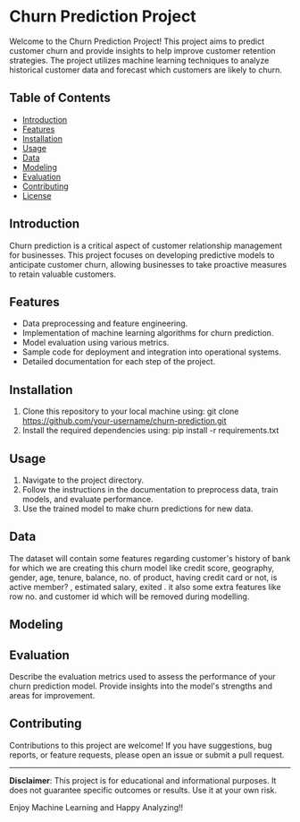 # Churn Prediction Project

Welcome to the Churn Prediction Project! This project aims to predict customer churn and provide insights to help improve customer retention strategies. The project utilizes machine learning techniques to analyze historical customer data and forecast which customers are likely to churn.

## Table of Contents
- [Introduction](#introduction)
- [Features](#features)
- [Installation](#installation)
- [Usage](#usage)
- [Data](#data)
- [Modeling](#modeling)
- [Evaluation](#evaluation)
- [Contributing](#contributing)
- [License](#license)

## Introduction
Churn prediction is a critical aspect of customer relationship management for businesses. This project focuses on developing predictive models to anticipate customer churn, allowing businesses to take proactive measures to retain valuable customers.

## Features
- Data preprocessing and feature engineering.
- Implementation of machine learning algorithms for churn prediction.
- Model evaluation using various metrics.
- Sample code for deployment and integration into operational systems.
- Detailed documentation for each step of the project.

## Installation
1. Clone this repository to your local machine using:
git clone https://github.com/your-username/churn-prediction.git
2. Install the required dependencies using:
pip install -r requirements.txt


## Usage
1. Navigate to the project directory.
2. Follow the instructions in the documentation to preprocess data, train models, and evaluate performance.
3. Use the trained model to make churn predictions for new data.

## Data
The dataset will contain some features regarding customer's history of bank for which we are creating this churn model like credit score, geography, gender, age, tenure, balance, no. of product, having credit card or not, is active member? , estimated salary, exited . it also some extra features like row no. and customer id which will be removed during modelling. 

## Modeling


## Evaluation
Describe the evaluation metrics used to assess the performance of your churn prediction model. Provide insights into the model's strengths and areas for improvement.

## Contributing
Contributions to this project are welcome! If you have suggestions, bug reports, or feature requests, please open an issue or submit a pull request.


---

**Disclaimer**: This project is for educational and informational purposes. It does not guarantee specific outcomes or results. Use it at your own risk.

Enjoy Machine Learning and Happy Analyzing!!

